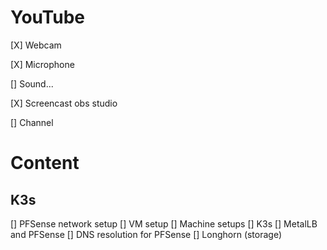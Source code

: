 YouTube
===============

[X] Webcam

[X] Microphone

[] Sound...

[X] Screencast
obs studio

[] Channel

Content
===============

K3s
---------------
[] PFSense network setup
[] VM setup
[] Machine setups
[] K3s
[] MetalLB and PFSense
[] DNS resolution for PFSense
[] Longhorn (storage)


